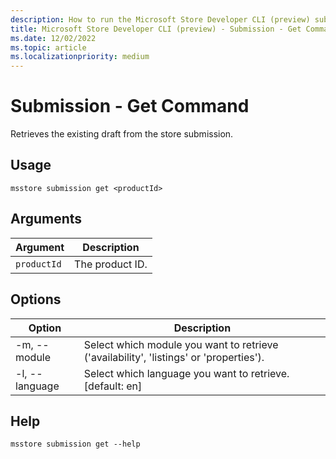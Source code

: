 ```yaml
---
description: How to run the Microsoft Store Developer CLI (preview) submission get command.
title: Microsoft Store Developer CLI (preview) - Submission - Get Command
ms.date: 12/02/2022
ms.topic: article
ms.localizationpriority: medium
---
```


# Submission - Get Command

Retrieves the existing draft from the store submission.

## Usage

```console
msstore submission get <productId>
```

## Arguments

| Argument    | Description |
|-------------|-------------|
| `productId` | The product ID. |

## Options

| Option | Description |
|--------|-------------|
| -m, --module   | Select which module you want to retrieve ('availability', 'listings' or 'properties'). |
| -l, --language | Select which language you want to retrieve. [default: en] |

## Help

```console
msstore submission get --help
```
